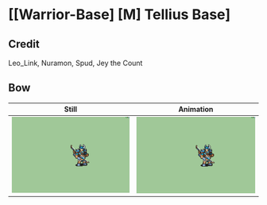 # [\[Warrior-Base\] \[M\] Tellius Base]

## Credit

Leo_Link, Nuramon, Spud, Jey the Count
	
## Bow

| Still | Animation |
| :---: | :-------: |
| ![Bow still](./Bow_000.png) | ![Bow animation](./Bow.gif) |
